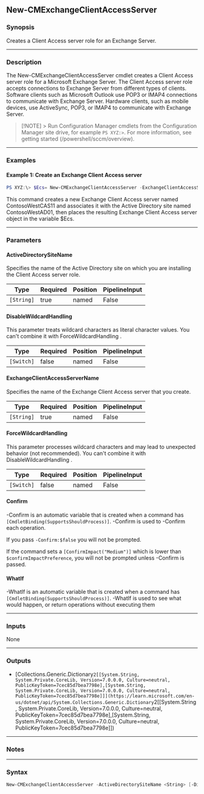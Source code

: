 New-CMExchangeClientAccessServer
--------------------------------




### Synopsis
Creates a Client Access server role for an Exchange Server.



---


### Description

The New-CMExchangeClientAccessServer cmdlet creates a Client Access server role for a Microsoft Exchange Server. The Client Access server role accepts connections to Exchange Server from different types of clients. Software clients such as Microsoft Outlook use POP3 or IMAP4 connections to communicate with Exchange Server. Hardware clients, such as mobile devices, use ActiveSync, POP3, or IMAP4 to communicate with Exchange Server.



> [!NOTE] > Run Configuration Manager cmdlets from the Configuration Manager site drive, for example `PS XYZ:>`. For more information, see getting started (/powershell/sccm/overview).



---


### Examples
#### Example 1: Create an Exchange Client Access server
```PowerShell
PS XYZ:\> $Ecs= New-CMExchangeClientAccessServer -ExchangeClientAccessServerName "ContosoWestCAS11" -ActiveDirectorySiteName "ContosoWestAD01"
```
This command creates a new Exchange Client Access server named ContosoWestCAS11 and associates it with the Active Directory site named ContosoWestAD01, then places the resulting Exchange Client Access server object in the variable $Ecs.


---


### Parameters
#### **ActiveDirectorySiteName**

Specifies the name of the Active Directory site on which you are installing the Client Access server role.






|Type      |Required|Position|PipelineInput|
|----------|--------|--------|-------------|
|`[String]`|true    |named   |False        |



#### **DisableWildcardHandling**

This parameter treats wildcard characters as literal character values. You can't combine it with ForceWildcardHandling .






|Type      |Required|Position|PipelineInput|
|----------|--------|--------|-------------|
|`[Switch]`|false   |named   |False        |



#### **ExchangeClientAccessServerName**

Specifies the name of the Exchange Client Access server that you create.






|Type      |Required|Position|PipelineInput|
|----------|--------|--------|-------------|
|`[String]`|true    |named   |False        |



#### **ForceWildcardHandling**

This parameter processes wildcard characters and may lead to unexpected behavior (not recommended). You can't combine it with DisableWildcardHandling .






|Type      |Required|Position|PipelineInput|
|----------|--------|--------|-------------|
|`[Switch]`|false   |named   |False        |



#### **Confirm**
-Confirm is an automatic variable that is created when a command has ```[CmdletBinding(SupportsShouldProcess)]```.
-Confirm is used to -Confirm each operation.

If you pass ```-Confirm:$false``` you will not be prompted.


If the command sets a ```[ConfirmImpact("Medium")]``` which is lower than ```$confirmImpactPreference```, you will not be prompted unless -Confirm is passed.

#### **WhatIf**
-WhatIf is an automatic variable that is created when a command has ```[CmdletBinding(SupportsShouldProcess)]```.
-WhatIf is used to see what would happen, or return operations without executing them


---


### Inputs
None





---


### Outputs
* [Collections.Generic.Dictionary`2[[System.String, System.Private.CoreLib, Version=7.0.0.0, Culture=neutral, PublicKeyToken=7cec85d7bea7798e],[System.String, System.Private.CoreLib, Version=7.0.0.0, Culture=neutral, PublicKeyToken=7cec85d7bea7798e]]](https://learn.microsoft.com/en-us/dotnet/api/System.Collections.Generic.Dictionary`2[[System.String, System.Private.CoreLib, Version=7.0.0.0, Culture=neutral, PublicKeyToken=7cec85d7bea7798e],[System.String, System.Private.CoreLib, Version=7.0.0.0, Culture=neutral, PublicKeyToken=7cec85d7bea7798e]])






---


### Notes




---


### Syntax
```PowerShell
New-CMExchangeClientAccessServer -ActiveDirectorySiteName <String> [-DisableWildcardHandling] -ExchangeClientAccessServerName <String> [-ForceWildcardHandling] [-Confirm] [-WhatIf] [<CommonParameters>]
```
